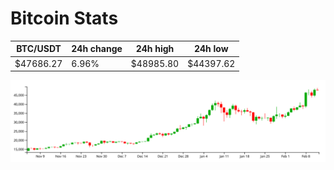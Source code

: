 # Bitcoin Stats

BTC/USDT|24h change|24h high|24h low|
|---|---|---|---|
|$47686.27|6.96%|$48985.80|$44397.62|

<img src="./chart.svg">
